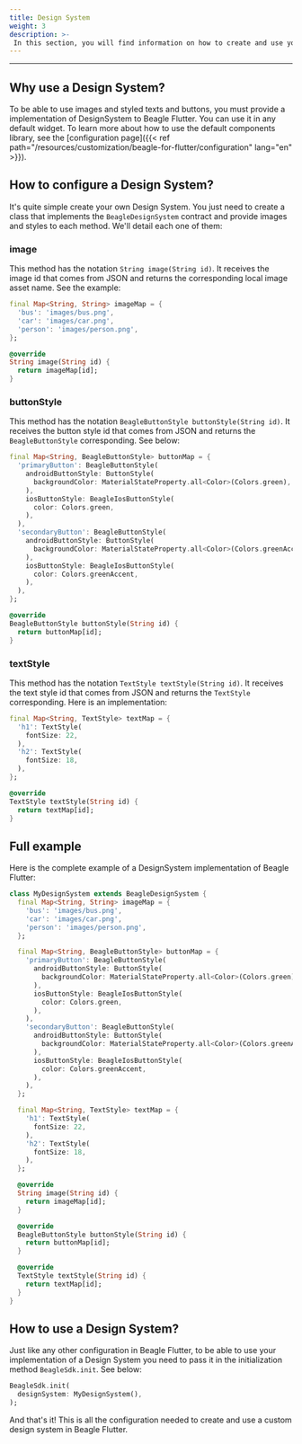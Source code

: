 ```yaml
---
title: Design System
weight: 3
description: >-
 In this section, you will find information on how to create and use your own design system in Flutter.
---
```


---

## Why use a Design System?
To be able to use images and styled texts and buttons, you must provide a implementation of DesignSystem to Beagle Flutter. You can use it in any default widget. To learn more about how to use the default components library, see the [configuration page]({{< ref path="/resources/customization/beagle-for-flutter/configuration" lang="en" >}}).

## How to configure a Design System?
It's quite simple create your own Design System. You just need to create a class that implements the `BeagleDesignSystem` contract and provide images and styles to each method. We'll detail each one of them:

### image
This method has the notation `String image(String id)`. It receives the image id that comes from JSON and returns the corresponding local image asset name. See the example:
```dart
final Map<String, String> imageMap = {
  'bus': 'images/bus.png',
  'car': 'images/car.png',
  'person': 'images/person.png',
};

@override
String image(String id) {
  return imageMap[id];
}
```

### buttonStyle
This method has the notation `BeagleButtonStyle buttonStyle(String id)`. It receives the button style id that comes from JSON and returns the `BeagleButtonStyle` corresponding. See below:
```dart
final Map<String, BeagleButtonStyle> buttonMap = {
  'primaryButton': BeagleButtonStyle(
    androidButtonStyle: ButtonStyle(
      backgroundColor: MaterialStateProperty.all<Color>(Colors.green),
    ),
    iosButtonStyle: BeagleIosButtonStyle(
      color: Colors.green,
    ),
  ),
  'secondaryButton': BeagleButtonStyle(
    androidButtonStyle: ButtonStyle(
      backgroundColor: MaterialStateProperty.all<Color>(Colors.greenAccent),
    ),
    iosButtonStyle: BeagleIosButtonStyle(
      color: Colors.greenAccent,
    ),
  ),
};

@override
BeagleButtonStyle buttonStyle(String id) {
  return buttonMap[id];
}
```

### textStyle
This method has the notation `TextStyle textStyle(String id)`. It receives the text style id that comes from JSON and returns the `TextStyle` corresponding. Here is an implementation:
```dart
final Map<String, TextStyle> textMap = {
  'h1': TextStyle(
    fontSize: 22,
  ),
  'h2': TextStyle(
    fontSize: 18,
  ),
};

@override
TextStyle textStyle(String id) {
  return textMap[id];
}
```

## Full example
Here is the complete example of a DesignSystem implementation of Beagle Flutter:
```dart
class MyDesignSystem extends BeagleDesignSystem {
  final Map<String, String> imageMap = {
    'bus': 'images/bus.png',
    'car': 'images/car.png',
    'person': 'images/person.png',
  };

  final Map<String, BeagleButtonStyle> buttonMap = {
    'primaryButton': BeagleButtonStyle(
      androidButtonStyle: ButtonStyle(
        backgroundColor: MaterialStateProperty.all<Color>(Colors.green),
      ),
      iosButtonStyle: BeagleIosButtonStyle(
        color: Colors.green,
      ),
    ),
    'secondaryButton': BeagleButtonStyle(
      androidButtonStyle: ButtonStyle(
        backgroundColor: MaterialStateProperty.all<Color>(Colors.greenAccent),
      ),
      iosButtonStyle: BeagleIosButtonStyle(
        color: Colors.greenAccent,
      ),
    ),
  };

  final Map<String, TextStyle> textMap = {
    'h1': TextStyle(
      fontSize: 22,
    ),
    'h2': TextStyle(
      fontSize: 18,
    ),
  };

  @override
  String image(String id) {
    return imageMap[id];
  }

  @override
  BeagleButtonStyle buttonStyle(String id) {
    return buttonMap[id];
  }

  @override
  TextStyle textStyle(String id) {
    return textMap[id];
  }
}
```

## How to use a Design System?
Just like any other configuration in Beagle Flutter, to be able to use your implementation of a Design System you need to pass it in the initialization method `BeagleSdk.init`. See below:
```dart
BeagleSdk.init(
  designSystem: MyDesignSystem(),
);
```

And that's it! This is all the configuration needed to create and use a custom design system in Beagle Flutter.
